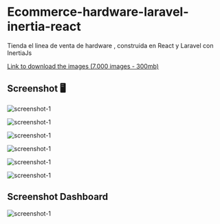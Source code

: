 # Ecommerce-hardware-laravel-inertia-react


Tienda el linea de venta de hardware , construida en React y Laravel con InertiaJs

<a href="https://drive.google.com/file/d/1cA3B0T9t0qoNrILjuiug6VhIpFX9X66Z/view?usp=drive_link" target="_blank">Link to download the images (7.000 images - 300mb) </a>

## Screenshot 🖥️️

![screenshot-1](/public/screenshot/screenshot-1.png)

![screenshot-1](/public/screenshot/screenshot-2.png)

![screenshot-1](/public/screenshot/screenshot-3.png)

![screenshot-1](/public/screenshot/screenshot-4.png)

![screenshot-1](/public/screenshot/screenshot-5.png)

![screenshot-1](/public/screenshot/screenshot-6.png)

## Screenshot Dashboard

![screenshot-1](/public/screenshot/screenshot-7.png)
